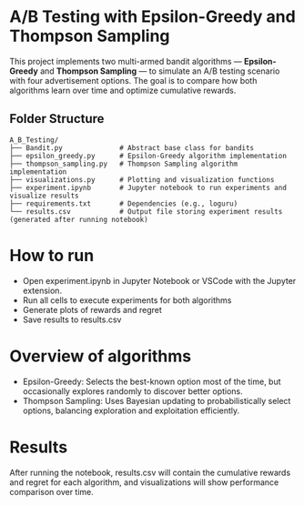# A/B Testing with Epsilon-Greedy and Thompson Sampling

This project implements two multi-armed bandit algorithms — **Epsilon-Greedy** and **Thompson Sampling** — to simulate an A/B testing scenario with four advertisement options. The goal is to compare how both algorithms learn over time and optimize cumulative rewards.

## Folder Structure

```text
A_B_Testing/
├── Bandit.py              # Abstract base class for bandits
├── epsilon_greedy.py      # Epsilon-Greedy algorithm implementation
├── thompson_sampling.py   # Thompson Sampling algorithm implementation
├── visualizations.py      # Plotting and visualization functions
├── experiment.ipynb       # Jupyter notebook to run experiments and visualize results
├── requirements.txt       # Dependencies (e.g., loguru)
└── results.csv            # Output file storing experiment results (generated after running notebook)
```

# How to run
- Open experiment.ipynb in Jupyter Notebook or VSCode with the Jupyter extension.
- Run all cells to execute experiments for both algorithms
- Generate plots of rewards and regret
- Save results to results.csv

# Overview of algorithms
- Epsilon-Greedy: Selects the best-known option most of the time, but occasionally explores randomly to discover better options.
- Thompson Sampling: Uses Bayesian updating to probabilistically select options, balancing exploration and exploitation efficiently.

# Results
After running the notebook, results.csv will contain the cumulative rewards and regret for each algorithm, and visualizations will show performance comparison over time.
